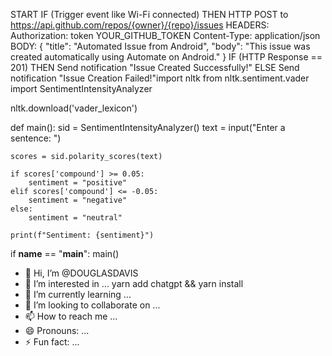 START
IF (Trigger event like Wi-Fi connected)
  THEN
    HTTP POST to https://api.github.com/repos/{owner}/{repo}/issues
    HEADERS:
      Authorization: token YOUR_GITHUB_TOKEN
      Content-Type: application/json
    BODY:
    {
      "title": "Automated Issue from Android",
      "body": "This issue was created automatically using Automate on Android."
    }
  IF (HTTP Response == 201)
    THEN
      Send notification "Issue Created Successfully!"
    ELSE
      Send notification "Issue Creation Failed!"import nltk
from nltk.sentiment.vader import SentimentIntensityAnalyzer

nltk.download('vader_lexicon')

def main():
    sid = SentimentIntensityAnalyzer()
    text = input("Enter a sentence: ")

    scores = sid.polarity_scores(text)

    if scores['compound'] >= 0.05:
        sentiment = "positive"
    elif scores['compound'] <= -0.05:
        sentiment = "negative"
    else:
        sentiment = "neutral"

    print(f"Sentiment: {sentiment}")

if __name__ == "__main__":
    main()
- 👋 Hi, I’m @DOUGLASDAVIS
- 👀 I’m interested in ... yarn add chatgpt && yarn install
- 🌱 I’m currently learning ...
- 💞️ I’m looking to collaborate on ...
- 📫 How to reach me ...
- 😄 Pronouns: ...
- ⚡ Fun fact: ...

<!---
ELONISEVIL/ELONISEVIL is a ✨ special ✨ repository because its `README.md` (this file) appears on your GitHub profile.
You can click the Preview link to take a look at your changes.
--->

